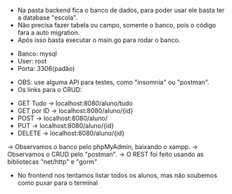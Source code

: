  - Na pasta backend fica o banco de dados, para poder usar ele basta ter a database "escola".
 - Não precisa fazer tabela ou campo, somente o banco, pois o código fara a auto migration.
 - Após isso basta executar o main.go para rodar o banco.

 * Banco: mysql
 * User: root
 * Porta: 3306(padão)

 - OBS: use alguma API para testes, como "insomnia" ou "postman".
 - Os links para o CRUD:

 * GET Tudo    ->  localhost:8080/aluno/tudo
 * GET por ID  ->  localhost:8080/aluno/{id}
 * POST        ->  localhost:8080/aluno/
 * PUT         ->  localhost:8080/aluno/{id}
 * DELETE      ->  localhost:8080/aluno/{id}

 -> Observamos o banco pelo phpMyAdmin, baixando o xampp.
 -> Observamos o CRUD pelo "postman".
 -> O REST foi feito usando as bibliotecas "net/http" e "gorm"

 - No frontend nos tentamos listar todos os alunos, mas não soubemos como puxar para o terminal